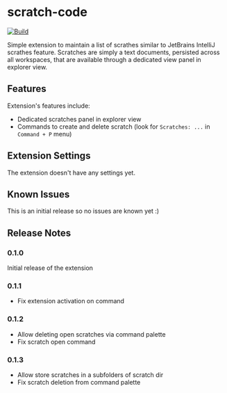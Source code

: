 # scratch-code

[![Build](https://github.com/vladimir-kotikov/scratch-code/actions/workflows/build.yml/badge.svg?branch=main)](https://github.com/vladimir-kotikov/scratch-code/actions/workflows/build.yml)

Simple extension to maintain a list of scrathes similar to JetBrains IntelliJ scrathes feature. Scratches are simply a text documents, persisted across all workspaces, that are available through a dedicated view panel in explorer view.

## Features

Extension's features include:

- Dedicated scratches panel in explorer view
- Commands to create and delete scratch (look for `Scratches: ...` in `Command + P` menu)

## Extension Settings

The extension doesn't have any settings yet.

## Known Issues

This is an initial release so no issues are known yet :)

## Release Notes

### 0.1.0

Initial release of the extension

### 0.1.1

- Fix extension activation on command

### 0.1.2

- Allow deleting open scratches via command palette
- Fix scratch open command

### 0.1.3

- Allow store scratches in a subfolders of scratch dir
- Fix scratch deletion from command palette

